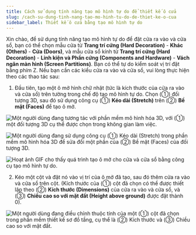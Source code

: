 ```yaml
---
title: Cách sử dụng tính năng tạo mô hình tự do để thiết kế ô cửa
slug: /cach-su-dung-tinh-nang-tao-mo-hinh-tu-do-de-thiet-ke-o-cua
sidebar_label: Thiết kế ô cửa bằng tạo mô hình tự do
---
```


Xin chào, để sử dụng tính năng tạo mô hình tự do để đặt cửa ra vào và cửa sổ, bạn có thể chọn mẫu cửa từ **Trang trí cứng (Hard Decoration)** - **Khác (Others)** - **Cửa (Doors)**, và mẫu cửa sổ kính từ **Trang trí cứng (Hard Decoration)** - **Linh kiện và Phần cứng (Components and Hardware)** - **Vách ngăn màn hình (Screen Partitions)**. Bạn có thể tự do kiểm soát vị trí đặt bằng phím Z. Nếu bạn cần các kiểu cửa ra vào và cửa sổ, vui lòng thực hiện theo các thao tác sau:

1. Đầu tiên, tạo một ô mở hình chữ nhật (tức là kích thước của cửa ra vào và cửa sổ) trên tường trong chế độ tạo mô hình tự do. Chọn (①) đối tượng 3D, sau đó sử dụng công cụ (①) **Kéo dài (Stretch)** trên (②) **Bề mặt (Faces)** để tạo ô mở.

![Một người dùng đang tương tác với phần mềm mô hình hóa 3D, với (①) một đối tượng 3D cụ thể được chọn trong không gian làm việc.](https://storage.googleapis.com/jegavn_kb/images/5949b54c-b83b-4147-b970-31511fcec009.png)

![Một người dùng đang sử dụng công cụ (①) Kéo dài (Stretch) trong phần mềm mô hình hóa 3D để sửa đổi một phần của (②) Bề mặt (Faces) của đối tượng 3D.](https://storage.googleapis.com/jegavn_kb/images/8c3b1c84-1b72-48b3-9009-30c8c34561e7.png)

![Hoạt ảnh GIF cho thấy quá trình tạo ô mở cho cửa và cửa sổ bằng công cụ tạo mô hình tự do.](https://storage.googleapis.com/jegavn_kb/images/7375a973-60fb-4dfa-a586-afbc36052f73.gif)

2. Kéo một cột và đặt nó vào vị trí của ô mở đã tạo, sau đó thêm cửa ra vào và cửa sổ trên cột. (Kích thước của (①) cột đã chọn có thể được thiết lập theo (②) **Kích thước (Dimensions)** của cửa ra vào và cửa sổ, và (③) **Chiều cao so với mặt đất (Height above ground)** được đặt thành 0).

![Một người dùng đang điều chỉnh thuộc tính của một (①) cột đã chọn trong phần mềm thiết kế sơ đồ tầng, cụ thể là (②) Kích thước và (③) Chiều cao so với mặt đất.](https://storage.googleapis.com/jegavn_kb/images/7624a3b7-2312-47e2-9fe2-f24115a208e3.png)